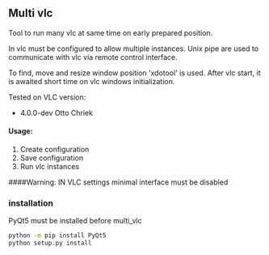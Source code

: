 
## Multi vlc
Tool to run many vlc at same time on early prepared position.

In vlc must be configured to allow multiple instances.
Unix pipe are used to communicate with vlc via remote control interface.

To find, move and resize window position 'xdotool' is used.
After vlc start, it is awaited short time on vlc windows initialization.

Tested on VLC version:
 - 4.0.0-dev Otto Chriek

#### Usage:

1. Create configuration
2. Save configuration
3. Run vlc instances

####Warning:
IN VLC settings minimal interface must be disabled

### installation
PyQt5 must be installed before multi_vlc
```bash
python -m pip install PyQt5
python setup.py install
```
